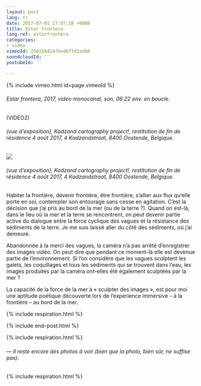 ```yaml
---
layout: post
lang: fr
date: 2017-07-01 17:07:10 +0000
title: Estar frontera
lang-ref: estarfrontera
categories:
- video
vimeoId: 250158424?h=d67fd2ad60
soundcloudId: ''
youtubeId: ''

---
```

{% include vimeo.html id=page.vimeoId %}

###### _Estar frontera_, 2017, vidéo monocanal, son, 06:22 env. en boucle.

(VIDEO2)

###### (vue d'exposition), _Kadzand cartography project!_, restitution de fin de résidence 4 août 2017, 4 Kadzandstraat, 8400 Oostende, Belgique.

![](/mepierdoparaver/imgs/estar-frontera-kadzand-up.jpg)

###### (vue d'exposition), _Kadzand cartography project!_, restitution de fin de résidence 4 août 2017, 4 Kadzandstraat, 8400 Oostende, Belgique.

Habiter la frontière, devenir frontière, être frontière, s’allier aux flux qu’elle porte en soi, contempler son entourage sans cesse en agitation. C’est la décision que j’ai pris au bord de la mer (ou de la terre ?). Quand on est-là, dans le lieu où la mer et la terre se rencontrent, on peut devenir partie active du dialogue entre la force cyclique des vagues et la résistance des sédiments de la terre. Je me suis laissé aller du côté des sédiments, où j’ai demeuré.

Abandonnée à la merci des vagues, la caméra n’a pas arrêté d’enregistrer des images vidéo. On peut dire que pendant ce moment-là elle est devenue partie de l’environnement. Si l’on considère que les vagues sculptent les galets, les coquillages et tous les sédiments qui se trouvent dans l’eau, les images produites par la caméra ont-elles été également sculptées par la mer ?

La capacité de la force de la mer à « sculpter des images », est pour moi une aptitude poétique découverte lors de l’expérience immersive – à la frontière – au bord de la mer.

{% include respiration.html %}

{% include end-post.html %}

{% include respiration.html %}

###### — _Il reste encore des photos à voir (bien que la photo, bien sûr, ne suffise pas)._

{% include respiration.html %}